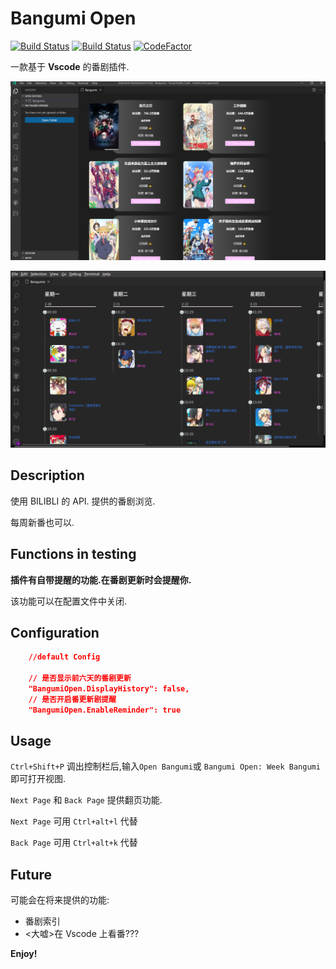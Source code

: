 # Bangumi Open

[![Build Status](https://travis-ci.com/sdttttt/vscode-bangumi.svg?branch=master)](https://travis-ci.com/sdttttt/vscode-bangumi)
[![Build Status](https://dev.azure.com/shiinazch/Vscode%20Bangumi/_apis/build/status/sdttttt.vscode-bangumi?branchName=master)](https://dev.azure.com/shiinazch/Vscode%20Bangumi/_build/latest?definitionId=4&branchName=master)
[![CodeFactor](https://www.codefactor.io/repository/github/sdttttt/vscode-bangumi/badge/master)](https://www.codefactor.io/repository/github/sdttttt/vscode-bangumi/overview/master)

一款基于 **Vscode** 的番剧插件.

![b1](./resources/b1.png)

![b2](./resources/b2.png)

## Description

使用 BILIBLI 的 API.
提供的番剧浏览.

每周新番也可以.

## Functions in testing

**插件有自带提醒的功能.在番剧更新时会提醒你.**

该功能可以在配置文件中关闭.

## Configuration

```json
    //default Config

    // 是否显示前六天的番剧更新
    "BangumiOpen.DisplayHistory": false,
    // 是否开启番更新剧提醒
    "BangumiOpen.EnableReminder": true

```

## Usage

`Ctrl+Shift+P` 调出控制栏后,输入`Open Bangumi`或 `Bangumi Open: Week Bangumi` 即可打开视图.

`Next Page` 和 `Back Page` 提供翻页功能.

`Next Page` 可用 `Ctrl+alt+l` 代替

`Back Page` 可用 `Ctrl+alt+k` 代替

## Future

可能会在将来提供的功能:

- 番剧索引
- <大嘘>在 Vscode 上看番???

**Enjoy!**
